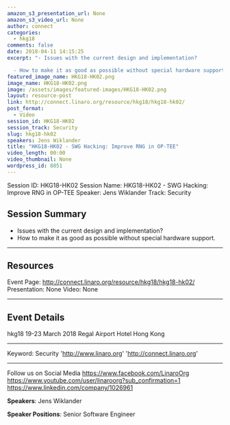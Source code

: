 ```yaml
---
amazon_s3_presentation_url: None
amazon_s3_video_url: None
author: connect
categories:
  - hkg18
comments: false
date: 2018-04-11 14:15:25
excerpt: "- Issues with the current design and implementation?

  - How to make it as good as possible without special hardware support."
featured_image_name: HKG18-HK02.png
image_name: HKG18-HK02.png
image: /assets/images/featured-images/HKG18-HK02.png
layout: resource-post
link: http://connect.linaro.org/resource/hkg18/hkg18-hk02/
post_format:
  - Video
session_id: HKG18-HK02
session_track: Security
slug: hkg18-hk02
speakers: Jens Wiklander
title: "HKG18-HK02 - SWG Hacking: Improve RNG in OP-TEE"
video_length: 00:00
video_thumbnail: None
wordpress_id: 8851
---
```


Session ID: HKG18-HK02
Session Name: HKG18-HK02 - SWG Hacking: Improve RNG in OP-TEE
Speaker: Jens Wiklander
Track: Security

## Session Summary

- Issues with the current design and implementation?
- How to make it as good as possible without special hardware support.

---

## Resources

Event Page: http://connect.linaro.org/resource/hkg18/hkg18-hk02/
Presentation: None
Video: None

---

## Event Details

hkg18
19-23 March 2018
Regal Airport Hotel Hong Kong

---

Keyword: Security
'http://www.linaro.org'
'http://connect.linaro.org'

---

Follow us on Social Media
https://www.facebook.com/LinaroOrg
https://www.youtube.com/user/linaroorg?sub_confirmation=1
https://www.linkedin.com/company/1026961

**Speakers**: Jens Wiklander

**Speaker Positions**: Senior Software Engineer
